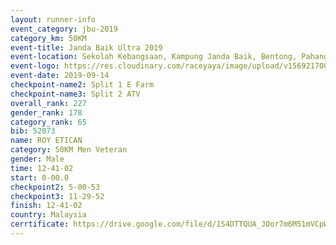 ```yaml
---
layout: runner-info 
event_category: jbu-2019 
category_km: 50KM 
event-title: Janda Baik Ultra 2019
event-location: Sekolah Kebangsaan, Kampung Janda Baik, Bentong, Pahang, Malaysia 
event-logo: https://res.cloudinary.com/raceyaya/image/upload/v1569217009/logo/janda-baik_vch1pc.jpg 
event-date: 2019-09-14 
checkpoint-name2: Split 1 E Farm 
checkpoint-name3: Split 2 ATV 
overall_rank: 227
gender_rank: 178
category_rank: 65
bib: 52073
name: ROY ETICAN
category: 50KM Men Veteran
gender: Male
time: 12-41-02
start: 0-00.0
checkpoint2: 5-00-53
checkpoint3: 11-29-52
finish: 12-41-02
country: Malaysia
cerrtificate: https://drive.google.com/file/d/1S4DTTQUA_JOor7m6M51mVCpWn0WMHhXv/view?usp=sharing
---
```

